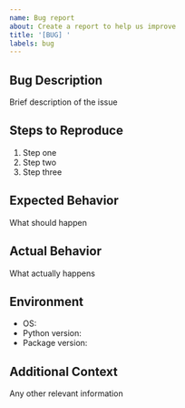```yaml
---
name: Bug report
about: Create a report to help us improve
title: '[BUG] '
labels: bug
---
```


## Bug Description
Brief description of the issue

## Steps to Reproduce
1. Step one
2. Step two
3. Step three

## Expected Behavior
What should happen

## Actual Behavior
What actually happens

## Environment
- OS: 
- Python version:
- Package version:

## Additional Context
Any other relevant information

<!-- Please search existing issues before creating new ones -->
<!-- Include logs, screenshots, or code samples if helpful -->
